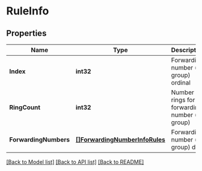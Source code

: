 # RuleInfo

## Properties
Name | Type | Description | Notes
------------ | ------------- | ------------- | -------------
**Index** | **int32** | Forwarding number (or group) ordinal | [optional] 
**RingCount** | **int32** | Number of rings for a forwarding number (or group) | [optional] 
**ForwardingNumbers** | [**[]ForwardingNumberInfoRules**](ForwardingNumberInfoRules.md) | Forwarding number (or group) data | [optional] 

[[Back to Model list]](../README.md#documentation-for-models) [[Back to API list]](../README.md#documentation-for-api-endpoints) [[Back to README]](../README.md)


